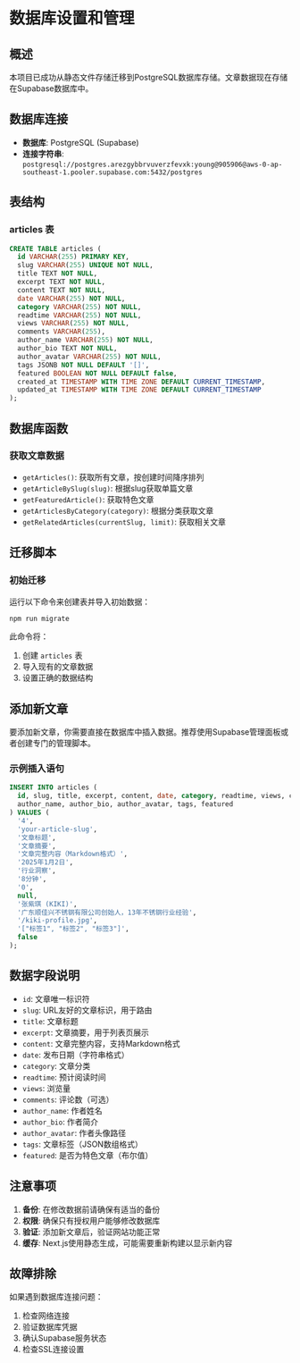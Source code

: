 # 数据库设置和管理

## 概述

本项目已成功从静态文件存储迁移到PostgreSQL数据库存储。文章数据现在存储在Supabase数据库中。

## 数据库连接

- **数据库**: PostgreSQL (Supabase)
- **连接字符串**: `postgresql://postgres.arezgybbrvuverzfevxk:young@905906@aws-0-ap-southeast-1.pooler.supabase.com:5432/postgres`

## 表结构

### articles 表

```sql
CREATE TABLE articles (
  id VARCHAR(255) PRIMARY KEY,
  slug VARCHAR(255) UNIQUE NOT NULL,
  title TEXT NOT NULL,
  excerpt TEXT NOT NULL,
  content TEXT NOT NULL,
  date VARCHAR(255) NOT NULL,
  category VARCHAR(255) NOT NULL,
  readtime VARCHAR(255) NOT NULL,
  views VARCHAR(255) NOT NULL,
  comments VARCHAR(255),
  author_name VARCHAR(255) NOT NULL,
  author_bio TEXT NOT NULL,
  author_avatar VARCHAR(255) NOT NULL,
  tags JSONB NOT NULL DEFAULT '[]',
  featured BOOLEAN NOT NULL DEFAULT false,
  created_at TIMESTAMP WITH TIME ZONE DEFAULT CURRENT_TIMESTAMP,
  updated_at TIMESTAMP WITH TIME ZONE DEFAULT CURRENT_TIMESTAMP
);
```

## 数据库函数

### 获取文章数据

- `getArticles()`: 获取所有文章，按创建时间降序排列
- `getArticleBySlug(slug)`: 根据slug获取单篇文章
- `getFeaturedArticle()`: 获取特色文章
- `getArticlesByCategory(category)`: 根据分类获取文章
- `getRelatedArticles(currentSlug, limit)`: 获取相关文章

## 迁移脚本

### 初始迁移

运行以下命令来创建表并导入初始数据：

```bash
npm run migrate
```

此命令将：
1. 创建 `articles` 表
2. 导入现有的文章数据
3. 设置正确的数据结构

## 添加新文章

要添加新文章，你需要直接在数据库中插入数据。推荐使用Supabase管理面板或者创建专门的管理脚本。

### 示例插入语句

```sql
INSERT INTO articles (
  id, slug, title, excerpt, content, date, category, readtime, views, comments,
  author_name, author_bio, author_avatar, tags, featured
) VALUES (
  '4',
  'your-article-slug',
  '文章标题',
  '文章摘要',
  '文章完整内容（Markdown格式）',
  '2025年1月2日',
  '行业洞察',
  '8分钟',
  '0',
  null,
  '张紫琪 (KIKI)',
  '广东顺佳兴不锈钢有限公司创始人，13年不锈钢行业经验',
  '/kiki-profile.jpg',
  '["标签1", "标签2", "标签3"]',
  false
);
```

## 数据字段说明

- `id`: 文章唯一标识符
- `slug`: URL友好的文章标识，用于路由
- `title`: 文章标题
- `excerpt`: 文章摘要，用于列表页展示
- `content`: 文章完整内容，支持Markdown格式
- `date`: 发布日期（字符串格式）
- `category`: 文章分类
- `readtime`: 预计阅读时间
- `views`: 浏览量
- `comments`: 评论数（可选）
- `author_name`: 作者姓名
- `author_bio`: 作者简介
- `author_avatar`: 作者头像路径
- `tags`: 文章标签（JSON数组格式）
- `featured`: 是否为特色文章（布尔值）

## 注意事项

1. **备份**: 在修改数据前请确保有适当的备份
2. **权限**: 确保只有授权用户能够修改数据库
3. **验证**: 添加新文章后，验证网站功能正常
4. **缓存**: Next.js使用静态生成，可能需要重新构建以显示新内容

## 故障排除

如果遇到数据库连接问题：

1. 检查网络连接
2. 验证数据库凭据
3. 确认Supabase服务状态
4. 检查SSL连接设置 